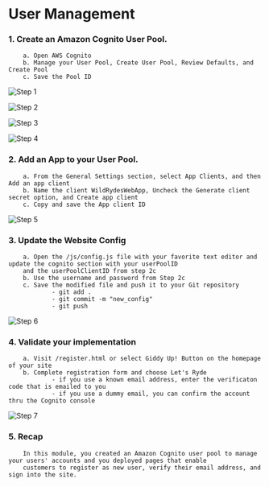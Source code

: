 # User Management

### 1. Create an Amazon Cognito User Pool. 
        a. Open AWS Cognito
        b. Manage your User Pool, Create User Pool, Review Defaults, and Create Pool
        c. Save the Pool ID
        
![Step 1](https://user-images.githubusercontent.com/101837302/207908110-4495c267-4ace-4d5e-b7b5-7cde54194ba9.PNG)

![Step 2](https://user-images.githubusercontent.com/101837302/207908198-1e2766f9-5d87-4aad-8208-bf61441607e1.PNG)

![Step 3](https://user-images.githubusercontent.com/101837302/207908200-fb28c635-0f0f-40f0-8fae-8259c7e81ce5.PNG)

![Step 4](https://user-images.githubusercontent.com/101837302/207908201-11e34e6d-2820-4f7b-b2a7-8405ef9340b5.PNG)

### 2. Add an App to your User Pool.
        a. From the General Settings section, select App Clients, and then Add an app client
        b. Name the client WildRydesWebApp, Uncheck the Generate client secret option, and Create app client 
        c. Copy and save the App client ID

![Step 5](https://user-images.githubusercontent.com/101837302/207910823-ce6bf7ad-9c0b-4651-aab2-c1653f905427.PNG)
        
### 3. Update the Website Config
        a. Open the /js/config.js file with your favorite text editor and update the cognito section with your userPoolID 
        and the userPoolClientID from step 2c
        b. Use the username and password from Step 2c
        c. Save the modified file and push it to your Git repository
                - git add .
                - git commit -m "new_config"
                - git push

![Step 6](https://user-images.githubusercontent.com/101837302/207943601-105d22e2-1c96-4654-93ca-35046f8b80cc.PNG)

### 4. Validate your implementation
        a. Visit /register.html or select Giddy Up! Button on the homepage of your site
        b. Complete registration form and choose Let's Ryde
                - if you use a known email address, enter the verificaton code that is emailed to you
                - if you use a dummy email, you can confirm the account thru the Cognito console

![Step 7](https://user-images.githubusercontent.com/101837302/207944974-6a3d74b3-5240-4c5c-8a4e-6ac34b5b7ebc.PNG)

### 5. Recap 

        In this module, you created an Amazon Cognito user pool to manage your users' accounts and you deployed pages that enable 
        customers to register as new user, verify their email address, and sign into the site.
